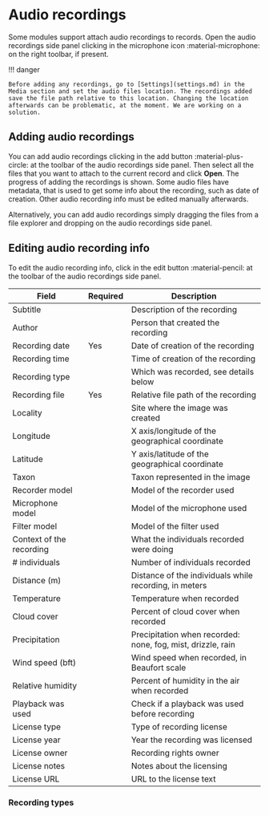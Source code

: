 # Audio recordings

Some modules support attach audio recordings to records. Open the audio recordings side panel clicking in the microphone icon :material-microphone: on the right toolbar, if present.

!!! danger

    Before adding any recordings, go to [Settings](settings.md) in the Media section and set the audio files location. The recordings added save the file path relative to this location. Changing the location afterwards can be problematic, at the moment. We are working on a solution.

## Adding audio recordings

You can add audio recordings clicking in the add button :material-plus-circle: at the toolbar of the audio recordings side panel. Then select all the files that you want to attach to the current record and click **Open**. The progress of adding the recordings is shown. Some audio files have metadata, that is used to get some info about the recording, such as date of creation. Other audio recording info must be edited manually afterwards.

Alternatively, you can add audio recordings simply dragging the files from a file explorer and dropping on the audio recordings side panel.

## Editing audio recording info

To edit the audio recording info, click in the edit button :material-pencil: at the toolbar of the audio recordings side panel.

Field | Required | Description
--- | --- | ---
Subtitle | | Description of the recording
Author | | Person that created the recording
Recording date | Yes | Date of creation of the recording
Recording time | | Time of creation of the recording
Recording type | | Which was recorded, see details below
Recording file | Yes | Relative file path of the recording
Locality | | Site where the image was created
Longitude | | X axis/longitude of the geographical coordinate
Latitude | | Y axis/latitude of the geographical coordinate
Taxon | | Taxon represented in the image
Recorder model | | Model of the recorder used
Microphone model | | Model of the microphone used
Filter model | | Model of the filter used
Context of the recording | | What the individuals recorded were doing
\# individuals | | Number of individuals recorded
Distance (m) | | Distance of the individuals while recording, in meters
Temperature | | Temperature when recorded
Cloud cover | | Percent of cloud cover when recorded
Precipitation | | Precipitation when recorded: none, fog, mist, drizzle, rain
Wind speed (bft) | | Wind speed when recorded, in Beaufort scale
Relative humidity | | Percent of humidity in the air when recorded
Playback was used | | Check if a playback was used before recording
License type | | Type of recording license
License year | | Year the recording was licensed
License owner | | Recording rights owner
License notes | | Notes about the licensing
License URL | | URL to the license text

### Recording types

